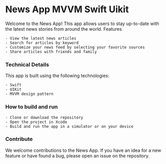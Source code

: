 <!-- generate a Readme for News App MVVM Swift Uikit -->
# News App MVVM Swift Uikit

Welcome to the News App! This app allows users to stay up-to-date with the latest news stories from around the world.
Features

    - View the latest news articles
    - Search for articles by keyword
    - Customize your news feed by selecting your favorite sources
    - Share articles with friends and family

### Technical Details

This app is built using the following technologies:

    - Swift
    - UIKit
    - MVVM design pattern

### How to build and run

    - Clone or download the repository
    - Open the project in Xcode
    - Build and run the app in a simulator or on your device

### Contribute

We welcome contributions to the News App. If you have an idea for a new feature or have found a bug, please open an issue on the repository.
